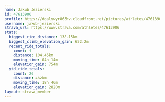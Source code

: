 ```yaml
---
name: Jakub Jezierski
id: 47613906
profile: https://dgalywyr863hv.cloudfront.net/pictures/athletes/47613906/14681924/1/large.jpg
username: jakub-jezierski
strava_url: https://www.strava.com/athletes/47613906
stats:
  biggest_ride_distance: 138.15km
  biggest_climb_elevation_gain: 652.2m
  recent_ride_totals:
    count: 4
    distance: 104.45km
    moving_time: 04h 14m
    elevation_gain: 754m
  ytd_ride_totals:
    count: 20
    distance: 432km
    moving_time: 18h 46m
    elevation_gain: 2820m
layout: strava_member
--- 
```

